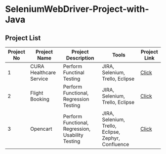 # SeleniumWebDriver-Project-with-Java
## Project List
| Project No |       Project Name      |   Project Description     |             Tools               | Project Link |
|------------|-------------------------|---------------------------|---------------------------------|--------------|
|      1     | CURA Healthcare Service | Perform Functinal Testing | JIRA, Selenium, Trello, Eclipse |   [Click](https://github.com/farjana-akter-shifa/Selenium-Project-with-Java/tree/e9184494c39ce3eb861f7b96496441ba4dafdb39/Project%201/Login)  |
|      2     |     Flight Booking      | Perform Functional, Regression Testing    | JIRA, Selenium, Trello, Eclipse |  [Click](https://github.com/farjana-akter-shifa/Selenium-Project-with-Java/tree/main/Project%202)    |
|      3     |     Opencart            | Perform Functional, Regression, Usability Testing          | JIRA, Selenium, Trello, Eclipse, Zephyr, Confluence | [Click](https://github.com/farjana-akter-shifa/Selenium-Project-with-Java/tree/main/Project%203)|
